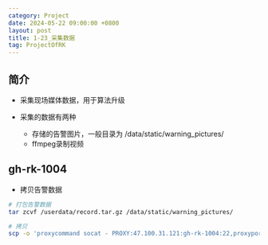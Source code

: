 ```yaml
---
category: Project
date: 2024-05-22 09:00:00 +0800
layout: post
title: 1-23_采集数据
tag: ProjectOfRK
---
```

## 简介

+ 采集现场媒体数据，用于算法升级

+ 采集的数据有两种
  + 存储的告警图片，一般目录为 /data/static/warning_pictures/
  + ffmpeg录制视频

## gh-rk-1004

+ 拷贝告警数据
```bash
# 打包告警数据
tar zcvf /userdata/record.tar.gz /data/static/warning_pictures/

# 拷贝
scp -o 'proxycommand socat - PROXY:47.100.31.121:gh-rk-1004:22,proxyport=5002' root@47.100.31.121:/userdata/record.tar.gz /home/user/zjy-190/Videos/helmet/gh-rk-1004/pictures/
```